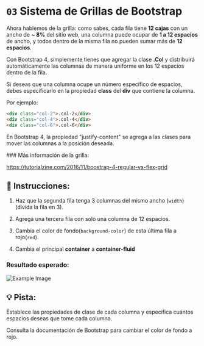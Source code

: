 # `03`  Sistema de Grillas de Bootstrap

Ahora hablemos de la grilla: como sabes, cada fila tiene **12 cajas** con un ancho de **~ 8%** del sitio web, una columna puede ocupar de **1 a 12 espacios** de ancho, y todos dentro de la misma fila no pueden sumar más de **12 espacios**.


Con Bootstrap 4, simplemente tienes que agregar la clase **.Col** y distribuirá automáticamente las columnas de manera uniforme en los 12 espacios dentro de la fila.

Si deseas que una columna ocupe un número específico de espacios, debes especificarlo en la propiedad **class** del **div** que contiene la columna.

Por ejemplo:

```html
<div class="col-2">.col-2</div>
<div class="col-4">.col-4</div>
<div class="col-6">.col-6</div>

```


En Bootstrap 4, la propiedad "justify-content" se agrega a las clases para mover las columnas a la posición deseada.

### Más información de la grilla:

https://tutorialzine.com/2016/11/boostrap-4-regular-vs-flex-grid



## 📝 Instrucciones:


1. Haz que la segunda fila tenga 3 columnas del mismo ancho (`width`) (divida la fila en 3).

2. Agrega una tercera fila con solo una columna de 12 espacios.

3. Cambia el color de fondo(`background-color`) de esta última fila a rojo(`red`).

4. Cambia el principal **container** a **container-fluid**

### Resultado esperado:

![Example Image](https://github.com/4GeeksAcademy/bootstrap-exercises-tutorial/blob/master/.learn/assets/1509892918783_38dc765ee66d5d7e4258e43e5f5dde8d.png?raw=true)

## 💡 Pista:

Establece las propiedades de clase de cada columna y especifica cuántos espacios deseas que tome cada columna.

Consulta la documentación de Bootstrap para cambiar el color de fondo a rojo.